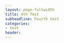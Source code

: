 ```yaml
---
layout: page-fullwidth
title: 4th Test
subheadline: Fourth test
categories:
- test
header:
---
```



